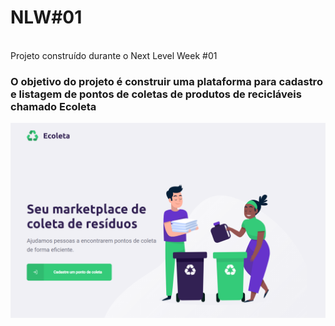 # NLW#01

<br/>Projeto construído durante o Next Level Week #01 
<h3> O objetivo do projeto é construir uma plataforma para cadastro e listagem de pontos de coletas de produtos de recicláveis chamado Ecoleta </h3>

<img src='./demo/demo1.png' />
